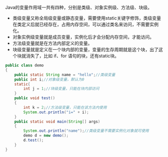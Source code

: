Java的变量作用域一共有四种，分别是类级、对象实例级、方法级、块级。  
* 类级变量又称全局级变量或静态变量，需要使用static关键字修饰，类级变量在类定义后就已经存在，占用内存空间，可以通过类名来访问，不需要实例化。  
* 对象实例级变量就是成员变量，实例化后才会分配内存空间，才能访问。  
* 方法级变量就是在方法内部定义的变量。  
* 块级变量就是定义在一个块内部的变量，变量的生存周期就是这个块，出了这个块就消失了，比如 if、for 语句的块，还有static块。  
```Java
public class demo
{
    public static String name = "hello";//类级变量
    public int i;//对象级变量，默认为0
    static{
        int j = 1;//块级变量，只能在块内部访问
    }
    public void test()
    {
        int k = 2;//方法级变量，只能在该方法内使用
        System.out.println("i=" + i);
    }
    public static void main(String[] args)
    {
        System.out.println("name");//类级变量不需要实例化对象就可使用
        demo d = new demo();
        d.test();
    }
}
```